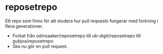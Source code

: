 # reposetrepo
Ett repo som finns för att studera hur pull requests fungerar med forkning i flera generationer.

- Forkat från odinsaaker/reposetrepo till ub-digit/reposetrepo till gubjoa/reposetrepo
- Ska nu gör en pull request.
